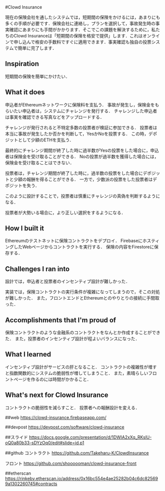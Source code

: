 #Clowd Insurance

現在の保険会社を通したシステムでは，短期間の保険をかけるには，あまりにも多くの手順が必要です．保険会社に連絡し，プランを選択して，事故発生時の事実確認にあまりにも手間がかかります．そこでこの課題を解決するために，私たちのClowd Insuranceは「短期間の保険を格安で提供」します．これはオンラインで申し込んで格安の手数料ですぐに適用できます．事実確認も独自の投票システムで簡単に完了します．

## Inspiration
短期間の保険を簡単にかけたい．

## What it does
申込者がEthereumネットワークに保険料を支払う．
事故が発生し，保険金をもらいたい申込者は，システムにチャレンジを発行する．
チャレンジした申込者は事実を確認できる写真などをアップロードする．

チャレンジが発行されると不特定多数の投票者が検証に参加できる．
投票者は本当に事故が発生したか否かを判断して，YesかNoを投票する．
この時，デポジットとして少額のETHを支払う．

最終的にチャレンジ期間が終了した時に過半数がYesの投票をした場合に，申込者は保険金を受け取ることができる．
Noの投票が過半数を獲得した場合には，保険金を受け取ることはできない．

投票者は，チャレンジ期間が終了した時に，過半数の投票をした場合にデポジットと少額の報酬を得ることができる．
一方で，少数派の投票をした投票者はデポジットを失う．

このように設計することで，投票者は慎重にチャレンジの真偽を判断するようになる．

投票者が大勢いる場合に，より正しい選択をするようになる．

## How I built it
Ethereumのテストネットに保険コントラクトをデプロイ．
FirebaseにホスティングしたWebページからコントラクトを実行する．
保険の内容をFirestoreに保存する．

## Challenges I ran into

設計では，申込者と投票者のインセンティブ設計が難しかった．

実装では，保険コントラクトの実行条件が複雑になってしまうので，そこの対処が難しかった．
また，フロントエンドとEthereumとのやりとりの接続に手間取った．

## Accomplishments that I'm proud of
保険コントラクトのような金融系のコントラクトをなんとか作成することができた．
また，投票者のインセンティブ設計が程よいバランスになった．

## What I learned
インセンティブ設計がサービスの肝となること．
コントラクトの複雑性が増すと指数関数的にシステムの脆弱性が増してしまうこと．
また，素晴らしいフロントページを作るのには時間がかかること．

## What's next for Clowd Insurance
コントラクトの脆弱性を減らすこと．
投票者への報酬設計を変える．

##web
https://clowd-insurance.firebaseapp.com/

##devpost
https://devpost.com/software/clowd-insurance

##スライド
https://docs.google.com/presentation/d/1DWlA2xXq_RKslU-oQ0a80b33-sDYzOq0/edit#slide=id.p1

##github
コントラクト
https://github.com/Takeharu-K/ClowdInsurance

フロント
https://github.com/shoooooman/clowd-insurance-front


##etherscan
https://rinkeby.etherscan.io/address/0x16bc554e4ae25282b04c6dc825699a1302260745#contracts